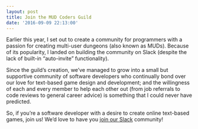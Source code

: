 ```yaml
---
layout: post
title: Join the MUD Coders Guild
date: '2016-09-09 22:13:00'
---
```


Earlier this year, I set out to create a community for programmers with a passion for creating multi-user dungeons (also known as MUDs). Because of its popularity, I landed on building the community on Slack (despite the lack of built-in “auto-invite” functionality).

Since the guild’s creation, we’ve managed to grow into a small but supportive community of software developers who continually bond over our love for text-based game design and development; and the willingness of each and every member to help each other out (from job referrals to code reviews to general career advice) is something that I could never have predicted.

So, if you’re a software developer with a desire to create online text-based games, join us! We’d love to have you [join our Slack](https://slack.mudcoders.com/) community!


